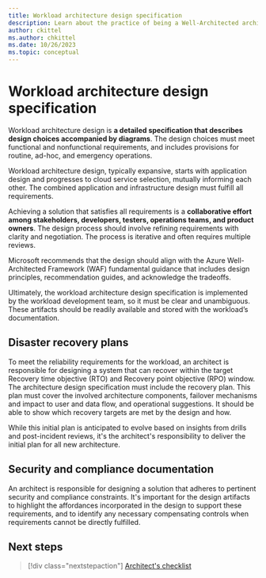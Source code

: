 ```yaml
---
title: Workload architecture design specification
description: Learn about the practice of being a Well-Architected architect.
author: ckittel
ms.author: chkittel
ms.date: 10/26/2023
ms.topic: conceptual
---
```


# Workload architecture design specification

Workload architecture design is **a detailed specification that describes design choices accompanied by diagrams**. The design choices must meet functional and nonfunctional requirements, and includes provisions for routine, ad-hoc, and emergency operations.

Workload architecture design, typically expansive, starts with application design and progresses to cloud service selection, mutually informing each other. The combined application and infrastructure design must fulfill all requirements.

Achieving a solution that satisfies all requirements  is a **collaborative effort among stakeholders, developers, testers, operations teams, and product owners**. The design process should involve refining requirements with clarity and negotiation. The process is iterative and often requires multiple reviews.

Microsoft recommends that the design should align with the Azure Well-Architected Framework (WAF) fundamental guidance that includes design principles, recommendation guides, and acknowledge the tradeoffs. 

Ultimately, the workload architecture design specification is implemented by the workload development team, so it must be clear and unambiguous. These artifacts should be readily available and stored with the workload’s documentation. 

## Disaster recovery plans 

To meet the reliability requirements for the workload, an architect is responsible for designing a system that can recover within the target Recovery time objective (RTO) and Recovery point objective (RPO)  window. The architecture design specification must include the recovery plan. This plan must cover the involved architecture components, failover mechanisms and impact to user and data flow, and operational suggestions. It should be able to show which recovery targets are met by the design and how. 

While this initial plan is anticipated to evolve based on insights from drills and post-incident reviews, it's the architect's responsibility to deliver the initial plan for all new architecture.

## Security and compliance documentation 

An architect is responsible for designing a solution that adheres to pertinent security and compliance constraints. It's important for the design artifacts to highlight the affordances incorporated in the design to support these requirements, and to identify any necessary compensating controls when requirements cannot be directly fulfilled.

## Next steps

> [!div class="nextstepaction"]
> [Architect's checklist](architect-checklist.md)